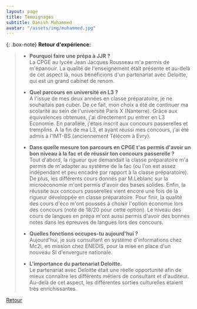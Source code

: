 ```yaml
---
layout: page
title: Témoignages
subtitle: Danish Muhammed
avatar: "/assets/img/muhammed.jpg"
---
```


{: .box-note}
**Retour d'expérience:** 

>- **Pourquoi faire une prépa à JJR ?**   
>La CPGE au lycée Jean Jacques Rousseau m'a permis de m'épanouir. La qualité de l'enseignement était présente et au-delà de cet aspect là, nous bénéficions d'un partenariat avec Deloitte, qui est un grand cabinet de renom.
>
>- **Quel parcours en université en L3 ?**   
>A l'issue de mes deux années en classe préparatoire, je ne souhaitais pas cuber.
De ce fait, mon choix a été de continuer ma scolarité au sein de l'université Paris X (Nanterre). Grâce aux équivalences obtenues, j'ai directement pu entrer en L3 Economie. En parallèle, j'étais inscrit aux concours passerelles et tremplins.
A la fin de ma L3, et ayant réussi mes concours, j'ai été admis à l'IMT-BS (anciennement Télécom à Evry).
>
>- **Dans quelle mesure ton parcours en CPGE t'as permis d'avoir un bon niveau à la fac et de réussir ton concours passerelle ?**   
>Tout d'abord, la rigueur que demandait la classe préparatoire m'a permis de m'adapter au système de la fac (ou l'on est assez indépendant et peu encadré par rapport à la classe préparatoire).
>De plus, les différents cours donnés par M.Leblanc sur la microéconomie m'ont permis d'avoir des bases solides.
>Enfin, la réussite aux concours passerelles vient encore une fois de la rigueur développée en classe préparatoire.
>Pour finir, la qualité des cours d'éco m'ont poussés à choisir l'option économie lors des concours (note de 18/20 pour cette option). Le niveau des cours de langues en prépa m'ont aussi permis d'avoir des bonnes notes dans les épreuves de langues lors des concours.
>
>- **Quelles fonctions occupes-tu aujourd'hui ?**   
>Aujourd'hui, je suis consultant en système d'informations chez Mc2i, en mission chez ENEDIS, pour la mise en place d'un nouveau SI d'envergure nationale.
>
>- **L'importance du partenariat Deloitte.**   
>Le partenariat avec Deloitte était une réelle opportunité afin de mieux connaître les différents métiers de consultant et d'auditeur.
Au-delà de cet aspect, les différentes sorties culturelles étaient très enrichissantes.
 
[Retour](/temoignages)
